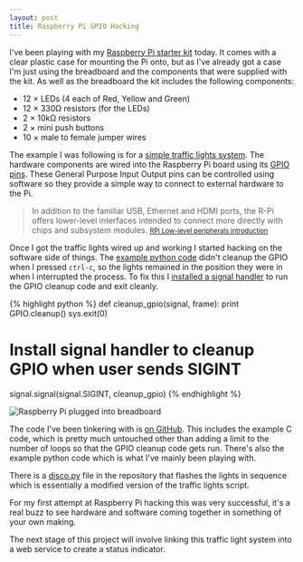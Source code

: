 ```yaml
---
layout: post
title: Raspberry Pi GPIO Hacking
---
```


I've been playing with my [Raspberry Pi starter kit][0] today. It comes with a clear plastic case for mounting the Pi onto, but as I've already got a case I'm just using the breadboard and the components that were supplied with the kit. As well as the breadboard the kit includes the following components:

* 12 &times; LEDs (4 each of Red, Yellow and Green)
* 12 &times; 330&Omega; resistors (for the LEDs)
* 2 &times; 10k&Omega; resistors
* 2 &times; mini push buttons
* 10 &times; male to female jumper wires

The example I was following is for a [simple traffic lights system][1].
The hardware components are wired into the Raspberry Pi board using its
[GPIO pins][2]. These General Purpose Input Output pins can be
controlled using software so they provide a simple way to connect to
external hardware to the Pi.

> In addition to the familiar USB, Ethernet and HDMI ports, the R-Pi
> offers lower-level interfaces intended to connect more directly with
> chips and subsystem modules.
> <small><a href="http://elinux.org/RPi_Low-level_peripherals#Introduction">RPi Low-level peripherals introduction</a></small>

Once I got the traffic lights wired up and working I started hacking
on the software side of things. The [example python code][4] didn't cleanup
the GPIO when I pressed `ctrl-c`, so the lights remained in the position
they were in when I interrupted the process. To fix this I [installed a
signal handler][3] to run the GPIO cleanup code and exit cleanly.

{% highlight python %}
def cleanup_gpio(signal, frame):
    print
    GPIO.cleanup()
    sys.exit(0)

# Install signal handler to cleanup GPIO when user sends SIGINT
signal.signal(signal.SIGINT, cleanup_gpio)
{% endhighlight %}

![Raspberry Pi plugged into breadboard](https://s3-eu-west-1.amazonaws.com/img.hecticjeff.net/rpi-20121230-221554.jpg)

The code I've been tinkering with is [on
GitHub](https://github.com/chrismytton/rpi-traffic_lights). This includes the example
C code, which is pretty much untouched other than adding a limit to the
number of loops so that the GPIO cleanup code gets run. There's also the
example python code which is what I've mainly been playing with.

There is a [disco.py][5] file in the repository that flashes the lights in
sequence which is essentially a modified version of the traffic lights script.

For my first attempt at Raspberry Pi hacking this was very successful,
it's a real buzz to see hardware and software coming together in
something of your own making.

The next stage of this project will involve linking this traffic light
system into a web service to create a status indicator.

[0]: http://www.skpang.co.uk/catalog/starter-kita-for-raspberry-pi-pi-not-include-p-1070.html
[1]: http://www.skpang.co.uk/blog/archives/656
[2]: http://elinux.org/RPi_Low-level_peripherals#General_Purpose_Input.2FOutput_.28GPIO.29
[3]: https://github.com/chrismytton/rpi-traffic_lights/blob/a6fba162d11679bd3daaeb9a8adca2b223092152/traffic_light_rev_2.py#L34-L42
[4]: http://skpang.co.uk/dl/traffic_light_rev_2.py
[5]: https://github.com/chrismytton/rpi-traffic_lights/blob/a6fba162d11679bd3daaeb9a8adca2b223092152/disco.py

